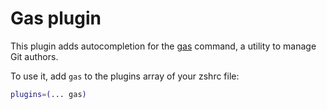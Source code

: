 # Gas plugin

This plugin adds autocompletion for the [gas](http://walle.github.com/gas) command,
a utility to manage Git authors.

To use it, add `gas` to the plugins array of your zshrc file:

```zsh
plugins=(... gas)
```
